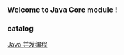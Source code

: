 ### Welcome to Java Core module !

### catalog

[Java 并发编程](https://github.com/ljl1284537512/Autumn/tree/master/Java-Core/Java-Concurrency)